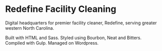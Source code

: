 # Redefine Facility Cleaning

Digital headquarters for premier facility cleaner, Redefine, serving greater western North Carolina.

Built with HTML and Sass. Styled using Bourbon, Neat and Bitters. Compiled with Gulp. Managed on Wordpress.